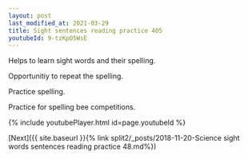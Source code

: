 ```yaml
---
layout: post
last_modified_at: 2021-03-29
title: Sight sentences reading practice 405
youtubeId: 9-tzKpO5WsE
---
```

 
 
Helps to learn sight words and their spelling.

Opportunitiy to repeat the spelling. 

Practice spelling. 
 
Practice for spelling bee competitions. 
 
{% include youtubePlayer.html id=page.youtubeId %}
 
 

[Next]({{ site.baseurl }}{% link  split2/_posts/2018-11-20-Science sight words sentences reading practice 48.md%})
 

